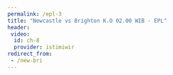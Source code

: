 ```yaml
---
permalink: /epl-3
title: "Newcastle vs Brighton K.O 02.00 WIB - EPL"
header:
 video:
  id: ch-8
  provider: istimiwir
redirect_from:
 - /new-bri
---
```

